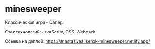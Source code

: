 # minesweeper
Классическая игра - Сапер.

Стек технологий: JavaScript, CSS, Webpack.

Ссылка на деплой: https://anastasiyaalisenok-minesweeper.netlify.app/
